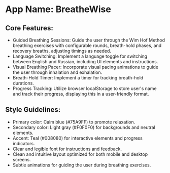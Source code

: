 # **App Name**: BreatheWise

## Core Features:

- Guided Breathing Sessions: Guide the user through the Wim Hof Method breathing exercises with configurable rounds, breath-hold phases, and recovery breaths, adjusting timings as needed.
- Language Switching: Implement a language toggle for switching between English and Russian, including UI elements and instructions.
- Visual Breathing Pacer: Incorporate visual pacing animations to guide the user through inhalation and exhalation.
- Breath-Hold Timer: Implement a timer for tracking breath-hold durations.
- Progress Tracking: Utilize browser localStorage to store user's name and track their progress, displaying this in a user-friendly format.

## Style Guidelines:

- Primary color: Calm blue (#75A9FF) to promote relaxation.
- Secondary color: Light gray (#F0F0F0) for backgrounds and neutral elements.
- Accent: Teal (#008080) for interactive elements and progress indicators.
- Clear and legible font for instructions and feedback.
- Clean and intuitive layout optimized for both mobile and desktop screens.
- Subtle animations for guiding the user during breathing exercises.